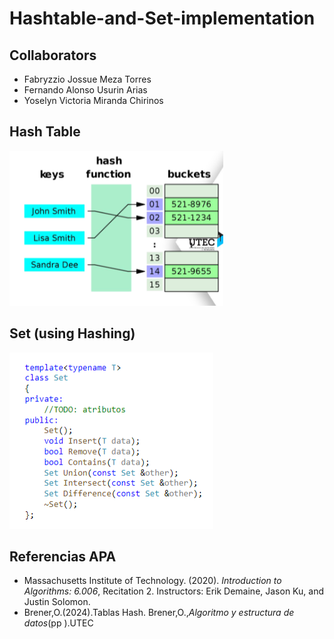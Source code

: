 # Hashtable-and-Set-implementation
## Collaborators
- Fabryzzio Jossue Meza Torres
- Fernando Alonso Usurin Arias
- Yoselyn Victoria Miranda Chirinos
## Hash Table
![](hash.png)
## Set (using Hashing)
![](set.png)
## Referencias APA
- Massachusetts Institute of Technology. (2020). *Introduction to Algorithms: 6.006*, Recitation 2. Instructors: Erik Demaine, Jason Ku, and Justin Solomon.
- Brener,O.(2024).Tablas Hash. Brener,O.,*Algoritmo y estructura de datos*(pp ).UTEC
